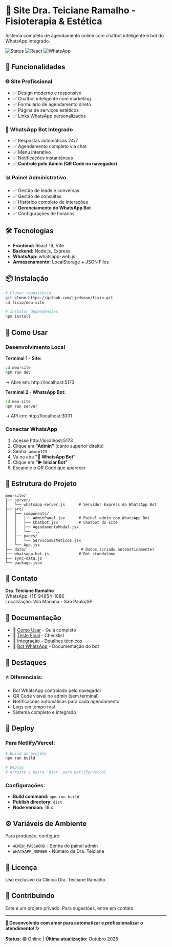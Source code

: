 # 🏥 Site Dra. Teiciane Ramalho - Fisioterapia & Estética

Sistema completo de agendamento online com chatbot inteligente e bot do WhatsApp integrado.

![Status](https://img.shields.io/badge/status-ativo-success)
![React](https://img.shields.io/badge/React-19.1-blue)
![WhatsApp](https://img.shields.io/badge/WhatsApp-Bot-green)

## 🚀 Funcionalidades

### 🌐 Site Profissional
- ✅ Design moderno e responsivo
- ✅ Chatbot inteligente com marketing
- ✅ Formulário de agendamento direto
- ✅ Página de serviços estéticos
- ✅ Links WhatsApp personalizados

### 📱 WhatsApp Bot Integrado
- ✅ Respostas automáticas 24/7
- ✅ Agendamento completo via chat
- ✅ Menu interativo
- ✅ Notificações instantâneas
- ✅ **Controle pelo Admin (QR Code no navegador)**

### 📊 Painel Administrativo
- ✅ Gestão de leads e conversas
- ✅ Gestão de consultas
- ✅ Histórico completo de interações
- ✅ **Gerenciamento do WhatsApp Bot**
- ✅ Configurações de horários

## 🛠️ Tecnologias

- **Frontend:** React 19, Vite
- **Backend:** Node.js, Express
- **WhatsApp:** whatsapp-web.js
- **Armazenamento:** LocalStorage + JSON Files

## 📦 Instalação

```bash
# Clonar repositório
git clone https://github.com/jjedsone/fisio.git
cd fisio/meu-site

# Instalar dependências
npm install
```

## 🚀 Como Usar

### Desenvolvimento Local

**Terminal 1 - Site:**
```bash
cd meu-site
npm run dev
```
→ Abre em: http://localhost:5173

**Terminal 2 - WhatsApp Bot:**
```bash
cd meu-site
npm run server
```
→ API em: http://localhost:3001

### Conectar WhatsApp

1. Acesse http://localhost:5173
2. Clique em **"Admin"** (canto superior direito)
3. Senha: `admin123`
4. Vá na aba **"📱 WhatsApp Bot"**
5. Clique em **"▶️ Iniciar Bot"**
6. Escaneie o QR Code que aparecer

## 🎯 Estrutura do Projeto

```
meu-site/
├── server/
│   └── whatsapp-server.js      # Servidor Express do WhatsApp Bot
├── src/
│   ├── components/
│   │   ├── AdminPanel.jsx      # Painel admin com WhatsApp Bot
│   │   ├── Chatbot.jsx         # Chatbot do site
│   │   ├── AgendamentoModal.jsx
│   │   └── ...
│   ├── pages/
│   │   └── ServicosEsteticos.jsx
│   └── App.jsx
├── data/                        # Dados (criado automaticamente)
├── whatsapp-bot.js             # Bot standalone
├── sync-data.js
└── package.json
```

## 📱 Contato

**Dra. Teiciane Ramalho**  
WhatsApp: (11) 94854-1086  
Localização: Vila Mariana - São Paulo/SP

## 📖 Documentação

- 📘 [Como Usar](./COMO_USAR.md) - Guia completo
- 🧪 [Teste Final](./TESTE_FINAL.md) - Checklist
- 🔧 [Integração](./INTEGRACAO_COMPLETA.md) - Detalhes técnicos
- 📱 [Bot WhatsApp](./BOT_WHATSAPP_README.md) - Documentação do bot

## 🌟 Destaques

### ⭐ Diferenciais:
- Bot WhatsApp controlado pelo navegador
- QR Code visível no admin (sem terminal)
- Notificações automáticas para cada agendamento
- Logs em tempo real
- Sistema completo e integrado

## 🚀 Deploy

### Para Netlify/Vercel:

```bash
# Build do projeto
npm run build

# Deploy
# Arraste a pasta 'dist' para Netlify/Vercel
```

### Configurações:
- **Build command:** `npm run build`
- **Publish directory:** `dist`
- **Node version:** 18.x

## ⚙️ Variáveis de Ambiente

Para produção, configure:
- `ADMIN_PASSWORD` - Senha do painel admin
- `WHATSAPP_NUMBER` - Número da Dra. Teiciane

## 📝 Licença

Uso exclusivo da Clínica Dra. Teiciane Ramalho.

## 🤝 Contribuindo

Este é um projeto privado. Para sugestões, entre em contato.

---

**💙 Desenvolvido com amor para automatizar e profissionalizar o atendimento! ✨**

**Status:** 🟢 Online | **Última atualização:** Outubro 2025

